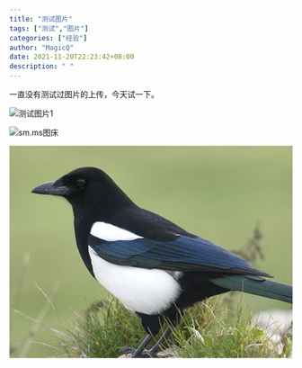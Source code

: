 ```yaml
---
title: "测试图片"
tags: ["测试","图片"]
categories: ["经验"]
author: "MagicQ"
date: 2021-11-20T22:23:42+08:00
description: " "
---
```



一直没有测试过图片的上传，今天试一下。

![测试图片1](https://pic.baixiongz.com/uploads/2021/11/20/2d1fa3e7ddef9.jpg)

![sm.ms图床](https://i.loli.net/2021/11/20/vow1qUCZEFRkfgT.jpg)

![github](/images/xique.jpg)
